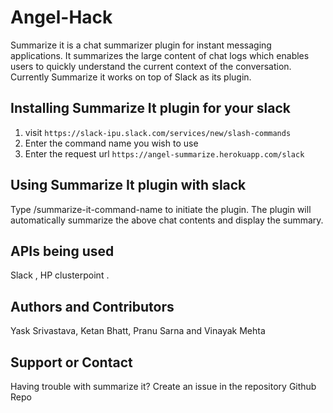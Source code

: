 # Angel-Hack

Summarize it is a chat summarizer plugin for instant messaging applications. It summarizes the large content of chat logs which enables users to quickly understand the current context of the conversation. Currently Summarize it works on top of Slack as its plugin.

## Installing Summarize It plugin for your slack
1. visit `https://slack-ipu.slack.com/services/new/slash-commands`
2. Enter the command name you wish to use
3. Enter the request url `https://angel-summarize.herokuapp.com/slack`

## Using Summarize It plugin with slack
Type /summarize-it-command-name to initiate the plugin. The plugin will automatically summarize the above chat contents and display the summary.

## APIs being used
Slack , HP clusterpoint .

## Authors and Contributors
Yask Srivastava, Ketan Bhatt, Pranu Sarna and Vinayak Mehta

## Support or Contact
Having trouble with summarize it? Create an issue in the repository Github Repo

